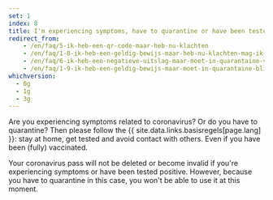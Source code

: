 ```yaml
---
set: 1
index: 8
title: I'm experiencing symptoms, have to quarantine or have been tested positive. What should I do? And what happens to my coronavirus pass?
redirect_from: 
    - /en/faq/5-ik-heb-een-qr-code-maar-heb-nu-klachten
    - /en/faq/1-8-ik-heb-een-geldig-bewijs-maar-heb-nu-klachten-mag-ik-alsnog-naar-binnen
    - /en/faq/6-ik-heb-een-negatieve-uitslag-maar-moet-in-quarantaine-van-ggd
    - /en/faq/1-9-ik-heb-een-geldig-bewijs-maar-moet-in-quarantaine-blijven-van-de-ggd
whichversion:
  - 0g
  - 1g
  - 3g
---
```

Are you experiencing symptoms related to coronavirus? Or do you have to quarantine? Then please follow the {{ site.data.links.basisregels[page.lang] }}: stay at home, get tested and avoid contact with others. Even if you have been (fully) vaccinated.

Your coronavirus pass will not be deleted or become invalid if you're experiencing symptoms or have been tested positive. However, because you have to quarantine in this case, you won't be able to use it at this moment.

